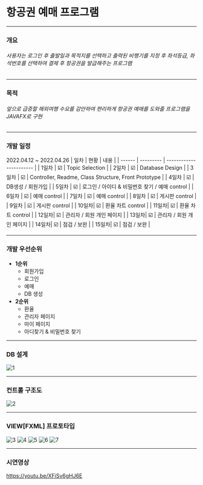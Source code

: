 # 항공권 예매 프로그램
* * *
### 개요
<h6>사용자는 로그인 후 출발일과 목적지를 선택하고 출력된 비행기를 지정 후 좌석등급, 좌석번호를 선택하여 결제 후 항공권을 발급해주는 프로그램</h6>

***

### 목적
<h6>앞으로 급증할 해외여행 수요를 감안하여 편리하게 항공권 예매를 도와줄 프로그램을 JAVAFX로 구현</h6>

* * *
### 개발 일정
2022.04.12 ~ 2022.04.26
| 일차 | 현황 | 내용 |
| ------ | --------- | ----------------------- |
| 1일차 | :ballot_box_with_check: | Topic Selection |
| 2일차 | :ballot_box_with_check: | Database Design |
| 3일차 | :ballot_box_with_check: | Controller, Readme, Class Structure, Front Prototype |
| 4일차 | :ballot_box_with_check: | DB생성 / 회원가입 |
| 5일차 | :ballot_box_with_check: | 로그인 / 아이디 & 비밀번호 찾기 / 예매 control |
| 6일차 | :ballot_box_with_check: | 예매 control |
| 7일차 | :ballot_box_with_check: | 예매 control |
| 8일차 | :ballot_box_with_check: | 게시판 control |
| 9일차 | :ballot_box_with_check: | 게시판 control |
| 10일차| :ballot_box_with_check: | 환율 차트 control | 
| 11일차| :ballot_box_with_check: | 환율 차트 control | 
| 12일차| :ballot_box_with_check: | 관리자 / 회원 개인 페이지 | 
| 13일차| :ballot_box_with_check: | 관리자 / 회원 개인 페이지 | 
| 14일차| :ballot_box_with_check: | 점검 / 보완 | 
| 15일차| :ballot_box_with_check: | 점검 / 보완 | 

***


### 개발 우선순위
+ **1순위**
  - 회원가입
  - 로그인
  - 예매
  - DB 생성
+ **2순위**
  - 환율
  - 관리자 페이지
  - 마이 페이지
  - 아디찾기 & 비밀번호 찾기

***

### DB 설계

![1](https://user-images.githubusercontent.com/100548008/175924334-9aeb1065-3b45-4919-a665-f4855d70bc8d.jpg)

***

### 컨트롤 구조도

![2](https://user-images.githubusercontent.com/100548008/175924615-ade4ee1e-b4bb-4b40-9ebf-aa108a785333.jpg)

***

### VIEW[FXML] 프로토타입

![3](https://user-images.githubusercontent.com/100548008/175924658-378f6aca-af1c-45e5-b165-dfda5f3a7756.png)
![4](https://user-images.githubusercontent.com/100548008/175924659-51f7d824-d7d5-4ad7-b48e-8daada7e1b2f.png)
![5](https://user-images.githubusercontent.com/100548008/175924650-45472fd4-d82e-4d11-b42c-48cc86d76370.png)
![6](https://user-images.githubusercontent.com/100548008/175924653-dbad1aa5-7e4a-4901-b742-44c21432fa52.png)
![7](https://user-images.githubusercontent.com/100548008/175924657-db7714db-29e3-44b6-b6a2-0433197a3f80.png)



***

### 시연영상
<a href="https://youtu.be/XFiSv6gHJ6E">https://youtu.be/XFiSv6gHJ6E</a>
